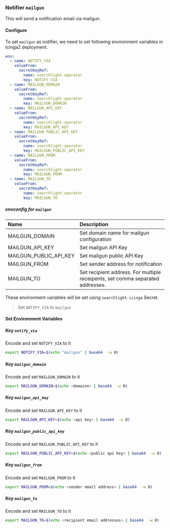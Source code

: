 ### Notifier `mailgun`

This will send a notification email via mailgun.

#### Configure

To set `mailgun` as notifier, we need to set following environment variables in Icinga2 deployment.

```yaml
env:
  - name: NOTIFY_VIA
    valueFrom:
      secretKeyRef:
        name: searchlight-operator
        key: NOTIFY_VIA
  - name: MAILGUN_DOMAIN
    valueFrom:
      secretKeyRef:
        name: searchlight-operator
        key: MAILGUN_DOMAIN
  - name: MAILGUN_API_KEY
    valueFrom:
      secretKeyRef:
        name: searchlight-operator
        key: MAILGUN_API_KEY
  - name: MAILGUN_PUBLIC_API_KEY
    valueFrom:
      secretKeyRef:
        name: searchlight-operator
        key: MAILGUN_PUBLIC_API_KEY
  - name: MAILGUN_FROM
    valueFrom:
      secretKeyRef:
        name: searchlight-operator
        key: MAILGUN_FROM
  - name: MAILGUN_TO
    valueFrom:
      secretKeyRef:
        name: searchlight-operator
        key: MAILGUN_TO
```

##### envconfig for `mailgun`

| Name                    | Description                                                                    |
| :---                    | :---                                                                           |
| MAILGUN_DOMAIN          | Set domain name for mailgun configuration                                      |
| MAILGUN_API_KEY         | Set mailgun API Key                                                            |
| MAILGUN_PUBLIC_API_KEY  | Set mailgun public API Key                                                     |
| MAILGUN_FROM            | Set sender address for notification                                            |
| MAILGUN_TO              | Set recipient address. For multiple receipents, set comma separated addresses. |


These environment variables will be set using `searchlight-icinga` Secret.

> Set `NOTIFY_VIA` to `mailgun`

#### Set Environment Variables

##### Key `notify_via`
Encode and set `NOTIFY_VIA` to it
```sh
export NOTIFY_VIA=$(echo "mailgun" | base64  -w 0)
```

##### Key `mailgun_domain`
Encode and set `MAILGUN_DOMAIN` to it
```sh
export MAILGUN_DOMAIN=$(echo <domainn> | base64  -w 0)
```

##### Key `mailgun_api_key`
Encode and set `MAILGUN_API_KEY` to it
```sh
export MAILGUN_API_KEY=$(echo <api key> | base64  -w 0)
```

##### Key `mailgun_public_api_key`
Encode and set `MAILGUN_PUBLIC_API_KEY` to it
```sh
export MAILGUN_PUBLIC_API_KEY=$(echo <public api key> | base64  -w 0)
```

##### Key `mailgun_from`
Encode and set `MAILGUN_FROM` to it
```sh
export MAILGUN_FROM=$(echo <sender email address> | base64  -w 0)
```

##### Key `mailgun_to`
Encode and set `MAILGUN_TO` to it
```sh
export MAILGUN_TO=$(echo <recipient email addresses> | base64  -w 0)
```
